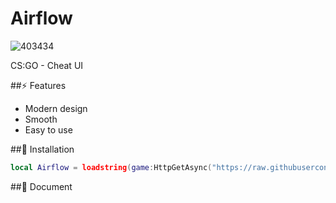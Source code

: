# Airflow
![403434](https://github.com/user-attachments/assets/78701800-a33b-4efc-93de-f230a86823be)

CS:GO - Cheat UI

##⚡ Features
- Modern design
- Smooth
- Easy to use

##🔌 Installation
```lua
local Airflow = loadstring(game:HttpGetAsync("https://raw.githubusercontent.com/4lpaca-pin/Airflow/refs/heads/main/src/source.luau"))();
```

##📜 Document
